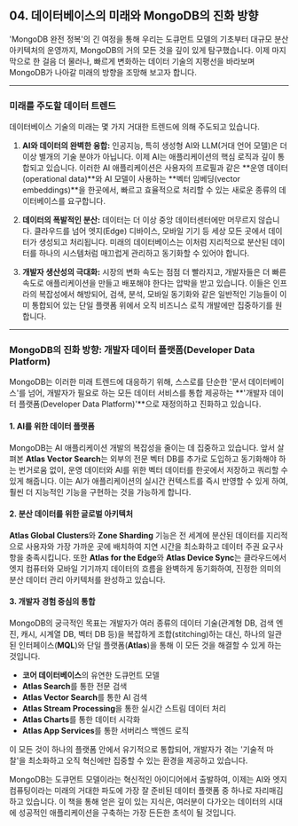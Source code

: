 ## 04. 데이터베이스의 미래와 MongoDB의 진화 방향

'MongoDB 완전 정복'의 긴 여정을 통해 우리는 도큐먼트 모델의 기초부터 대규모 분산 아키텍처의 운영까지, MongoDB의 거의 모든 것을 깊이 있게 탐구했습니다. 이제 마지막으로 한 걸음 더 물러나, 빠르게 변화하는 데이터 기술의 지평선을 바라보며 MongoDB가 나아갈 미래의 방향을 조망해 보고자 합니다.

---

### 미래를 주도할 데이터 트렌드

데이터베이스 기술의 미래는 몇 가지 거대한 트렌드에 의해 주도되고 있습니다.

1.  **AI와 데이터의 완벽한 융합:** 인공지능, 특히 생성형 AI와 LLM(거대 언어 모델)은 더 이상 별개의 기술 분야가 아닙니다. 이제 AI는 애플리케이션의 핵심 로직과 깊이 통합되고 있습니다. 이러한 AI 애플리케이션은 사용자의 프로필과 같은 **운영 데이터(operational data)**와 AI 모델이 사용하는 **벡터 임베딩(vector embeddings)**을 한곳에서, 빠르고 효율적으로 처리할 수 있는 새로운 종류의 데이터베이스를 요구합니다.

2.  **데이터의 폭발적인 분산:** 데이터는 더 이상 중앙 데이터센터에만 머무르지 않습니다. 클라우드를 넘어 엣지(Edge) 디바이스, 모바일 기기 등 세상 모든 곳에서 데이터가 생성되고 처리됩니다. 미래의 데이터베이스는 이처럼 지리적으로 분산된 데이터를 하나의 시스템처럼 매끄럽게 관리하고 동기화할 수 있어야 합니다.

3.  **개발자 생산성의 극대화:** 시장의 변화 속도는 점점 더 빨라지고, 개발자들은 더 빠른 속도로 애플리케이션을 만들고 배포해야 한다는 압박을 받고 있습니다. 이들은 인프라의 복잡성에서 해방되어, 검색, 분석, 모바일 동기화와 같은 일반적인 기능들이 이미 통합되어 있는 단일 플랫폼 위에서 오직 비즈니스 로직 개발에만 집중하기를 원합니다.

---

### MongoDB의 진화 방향: 개발자 데이터 플랫폼(Developer Data Platform)

MongoDB는 이러한 미래 트렌드에 대응하기 위해, 스스로를 단순한 '문서 데이터베이스'를 넘어, 개발자가 필요로 하는 모든 데이터 서비스를 통합 제공하는 **'개발자 데이터 플랫폼(Developer Data Platform)'**으로 재정의하고 진화하고 있습니다.

#### 1. AI를 위한 데이터 플랫폼
MongoDB는 AI 애플리케이션 개발의 복잡성을 줄이는 데 집중하고 있습니다. 앞서 살펴본 **Atlas Vector Search**는 외부의 전문 벡터 DB를 추가로 도입하고 동기화해야 하는 번거로움 없이, 운영 데이터와 AI를 위한 벡터 데이터를 한곳에서 저장하고 쿼리할 수 있게 해줍니다. 이는 AI가 애플리케이션의 실시간 컨텍스트를 즉시 반영할 수 있게 하여, 훨씬 더 지능적인 기능을 구현하는 것을 가능하게 합니다.

#### 2. 분산 데이터를 위한 글로벌 아키텍처
**Atlas Global Clusters**와 **Zone Sharding** 기능은 전 세계에 분산된 데이터를 지리적으로 사용자와 가장 가까운 곳에 배치하여 지연 시간을 최소화하고 데이터 주권 요구사항을 충족시킵니다. 또한 **Atlas for the Edge**와 **Atlas Device Sync**는 클라우드에서 엣지 컴퓨터와 모바일 기기까지 데이터의 흐름을 완벽하게 동기화하여, 진정한 의미의 분산 데이터 관리 아키텍처를 완성하고 있습니다.

#### 3. 개발자 경험 중심의 통합
MongoDB의 궁극적인 목표는 개발자가 여러 종류의 데이터 기술(관계형 DB, 검색 엔진, 캐시, 시계열 DB, 벡터 DB 등)을 복잡하게 조합(stitching)하는 대신, 하나의 일관된 인터페이스(**MQL**)와 단일 플랫폼(**Atlas**)을 통해 이 모든 것을 해결할 수 있게 하는 것입니다.
* **코어 데이터베이스**의 유연한 도큐먼트 모델
* **Atlas Search**를 통한 전문 검색
* **Atlas Vector Search**를 통한 AI 검색
* **Atlas Stream Processing**을 통한 실시간 스트림 데이터 처리
* **Atlas Charts**를 통한 데이터 시각화
* **Atlas App Services**를 통한 서버리스 백엔드 로직

이 모든 것이 하나의 플랫폼 안에서 유기적으로 통합되어, 개발자가 겪는 '기술적 마찰'을 최소화하고 오직 혁신에만 집중할 수 있는 환경을 제공하고 있습니다.

MongoDB는 도큐먼트 모델이라는 혁신적인 아이디어에서 출발하여, 이제는 AI와 엣지 컴퓨팅이라는 미래의 거대한 파도에 가장 잘 준비된 데이터 플랫폼 중 하나로 자리매김하고 있습니다. 이 책을 통해 얻은 깊이 있는 지식은, 여러분이 다가오는 데이터의 시대에 성공적인 애플리케이션을 구축하는 가장 든든한 초석이 될 것입니다.